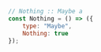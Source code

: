 ```javascript
// Nothing :: Maybe a
const Nothing = () => ({
    type: "Maybe",
    Nothing: true
});
```